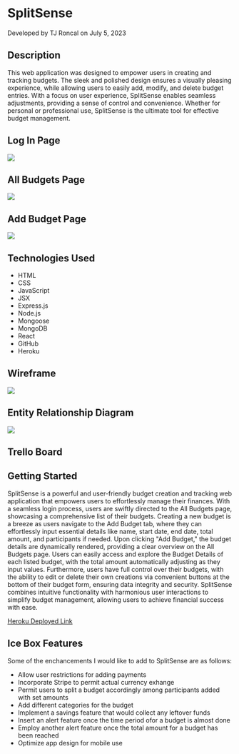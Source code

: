 # SplitSense
Developed by TJ Roncal on July 5, 2023

## Description
This web application was designed to empower users in creating and tracking budgets. The sleek and polished design ensures a visually pleasing experience, while allowing users to easily add, modify, and delete budget entries. With a focus on user experience, SplitSense enables seamless adjustments, providing a sense of control and convenience. Whether for personal or professional use, SplitSense is the ultimate tool for effective budget management.   

## Log In Page
![](https://github.com/gambitpolizei-ga/split-sense/assets/129716310/cd3acc13-5184-4384-afd1-ce6f4a0e16f3)

## All Budgets Page
![](https://github.com/gambitpolizei-ga/split-sense/assets/129716310/759a2290-ca24-457f-a6fb-f49780d6efc6)

## Add Budget Page
![](https://github.com/gambitpolizei-ga/split-sense/assets/129716310/a045d957-dabc-41d3-b149-cf5341868a98)

## Technologies Used
* HTML
* CSS
* JavaScript
* JSX
* Express.js
* Node.js
* Mongoose
* MongoDB
* React
* GitHub
* Heroku

## Wireframe
![](https://github.com/gambitpolizei-ga/split-sense/assets/129716310/3af8537f-d10c-4dd3-92a2-490b37bb7804)

## Entity Relationship Diagram
![](https://github.com/gambitpolizei-ga/split-sense/assets/129716310/cda808d4-dce1-4d61-a252-826e11b691d2)

## Trello Board


## Getting Started
SplitSense is a powerful and user-friendly budget creation and tracking web application that empowers users to effortlessly manage their finances. With a seamless login process, users are swiftly directed to the All Budgets page, showcasing a comprehensive list of their budgets. Creating a new budget is a breeze as users navigate to the Add Budget tab, where they can effortlessly input essential details like name, start date, end date, total amount, and participants if needed. Upon clicking "Add Budget," the budget details are dynamically rendered, providing a clear overview on the All Budgets page. Users can easily access and explore the Budget Details of each listed budget, with the total amount automatically adjusting as they input values. Furthermore, users have full control over their budgets, with the ability to edit or delete their own creations via convenient buttons at the bottom of their budget form, ensuring data integrity and security. SplitSense combines intuitive functionality with harmonious user interactions to simplify budget management, allowing users to achieve financial success with ease.

[Heroku Deployed Link](https://splitsense-f18fcc040e0c.herokuapp.com/)

## Ice Box Features
Some of the enchancements I would like to add to SplitSense are as follows:
* Allow user restrictions for adding payments
* Incorporate Stripe to permit actual currency exhange
* Permit users to split a budget accordingly among participants added with set amounts
* Add different categories for the budget
* Implement a savings feature that would collect any leftover funds
* Insert an alert feature once the time period ofor a budget is almost done
* Employ another alert feature once the total amount for a budget has been reached
* Optimize app design for mobile use

